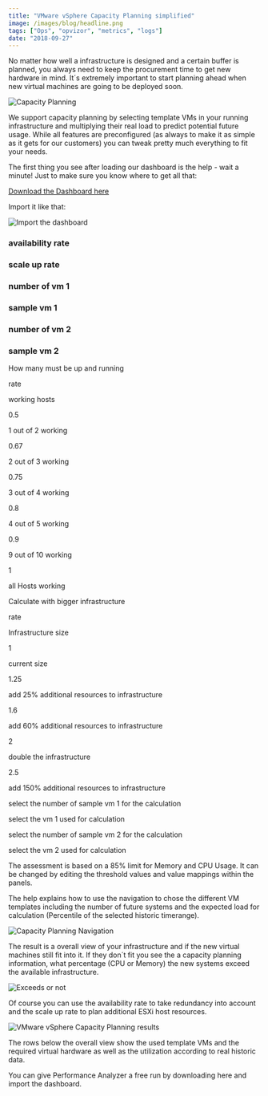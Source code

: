 ```yaml
---
title: "VMware vSphere Capacity Planning simplified"
image: /images/blog/headline.png
tags: ["Ops", "opvizor", "metrics", "logs"]
date: "2018-09-27"
---
```


No matter how well a infrastructure is designed and a certain buffer is planned, you always need to keep the procurement time to get new hardware in mind. It´s extremely important to start planning ahead when new virtual machines are going to be deployed soon. 

![Capacity Planning](/images/blog/headline.png)

We support capacity planning by selecting template VMs in your running infrastructure and multiplying their real load to predict potential future usage. While all features are preconfigured (as always to make it as simple as it gets for our customers) you can tweak pretty much everything to fit your needs.

The first thing you see after loading our dashboard is the help - wait a minute! Just to make sure you know where to get all that:

[Download the Dashboard here](https://opvizor.atlassian.net/wiki/spaces/OPVPA/pages/82057456/Change+Log+Patch)

Import it like that:

![Import the dashboard](/images/blog/import_db.png)

### availability rate

### scale up rate

### number of vm 1

### sample vm 1

### number of vm 2

### sample vm 2

How many must be up and running

rate

working hosts

0.5

1 out of 2 working

0.67

2 out of 3 working

0.75

3 out of 4 working

0.8

4 out of 5 working

0.9

9 out of 10 working

1

all Hosts working

Calculate with bigger infrastructure

rate

Infrastructure size

1

current size

1.25

add 25% additional resources to infrastructure

1.6

add 60% additional resources to infrastructure

2

double the infrastructure

2.5

add 150% additional resources to infrastructure

select the number of sample vm 1 for the calculation

select the vm 1 used for calculation

select the number of sample vm 2 for the calculation

select the vm 2 used for calculation

The assessment is based on a 85% limit for Memory and CPU Usage. It can be changed by editing the threshold values and value mappings within the panels.

The help explains how to use the navigation to chose the different VM templates including the number of future systems and the expected load for calculation (Percentile of the selected historic timerange).

![Capacity Planning Navigation](/images/blog/navigation-3.png)

The result is a overall view of your infrastructure and if the new virtual machines still fit into it. If they don´t fit you see the a capacity planning information, what percentage (CPU or Memory) the new systems exceed the available infrastructure.

![Exceeds or not](/images/blog/headline-1.png)

Of course you can use the availability rate to take redundancy into account and the scale up rate to plan additional ESXi host resources.

![VMware vSphere Capacity Planning results](/images/blog/capacity_planning_dashboard2.png)

The rows below the overall view show the used template VMs and the required virtual hardware as well as the utilization according to real historic data.

You can give Performance Analyzer a free run by downloading here and import the dashboard.
